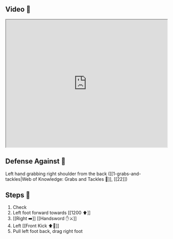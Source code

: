 ## Video 🎥

<iframe src="https://www.youtube.com/embed/cu6vogGclN0?start=19" width="100%" height="400"></iframe>

## Defense Against 🤺

Left hand grabbing right shoulder from the back ([[1-grabs-and-tackles|Web of Knowledge: Grabs and Tackles 🤝]], [[22]])

## Steps 👣

1. Check
2. Left foot forward towards [[1200 ⬆️]]
3. [[Right ➡️]] [[Handsword ✋⚔️]]
4. Left [[Front Kick ⬆️🦵]]
5. Pull left foot back, drag right foot
